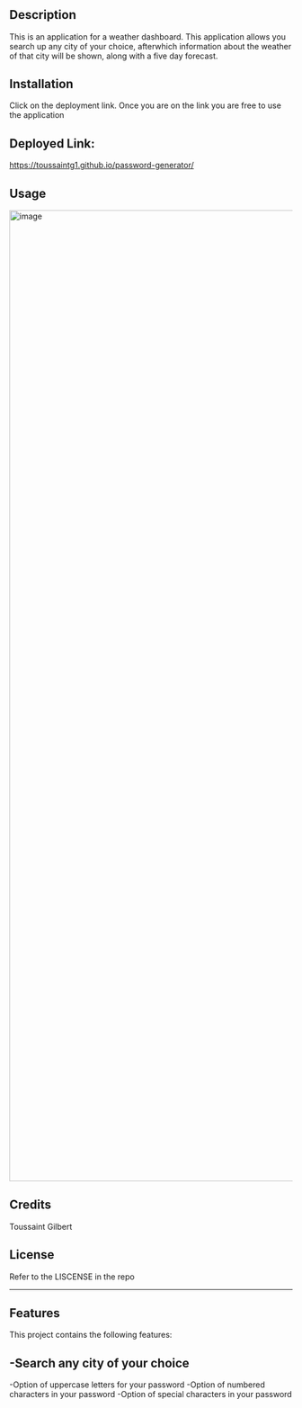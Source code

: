 # <Password Generator>

## Description

This is an application for a weather dashboard. 
This application allows you search up any city of your
choice, afterwhich information about the weather of that
city will be shown, along with a five day forecast.



## Installation

Click on the deployment link.
Once you are on the link you are free to use the application

## Deployed Link: 

https://toussaintg1.github.io/password-generator/

## Usage

<img width="1727" alt="image" src="https://github.com/ToussaintG1/weather-dashboard/assets/133610903/4e28f8cc-7d8c-46a0-a46b-fce969d80e6b">




## Credits

Toussaint Gilbert

## License

Refer to the LISCENSE in the repo

---

## Features

This project contains the following features:
 
 -Search any city of your choice
 -
 -Option of uppercase letters for your password
 -Option of numbered characters in your password
 -Option of special characters in your password
 



